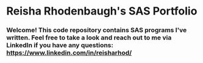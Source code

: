 # Reisha Rhodenbaugh's SAS Portfolio

### Welcome! This code repository contains SAS programs I've written. Feel free to take a look and reach out to me via LinkedIn if you have any questions: https://www.linkedin.com/in/reisharhod/
